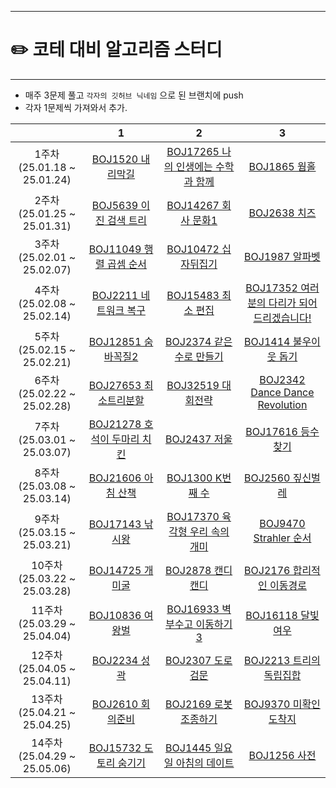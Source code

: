 ------

# ✏️ **코테 대비 알고리즘 스터디**

------

* 매주 3문제 풀고 `각자의 깃허브 닉네임` 으로 된 브랜치에 push
* 각자 1문제씩 가져와서 추가.

||**1**|**2**|**3**|
|:---:|:---:|:---:|:---:|
|1주차(25.01.18 ~ 25.01.24)|[BOJ1520 내리막길](https://www.acmicpc.net/problem/1520)|[BOJ17265 나의 인생에는 수학과 함께](https://www.acmicpc.net/problem/17265)|[BOJ1865 웜홀](https://www.acmicpc.net/problem/1865)|
|2주차(25.01.25 ~ 25.01.31)|[BOJ5639 이진 검색 트리](https://www.acmicpc.net/problem/5639)|[BOJ14267 회사 문화1](https://www.acmicpc.net/problem/14267)|[BOJ2638 치즈](https://www.acmicpc.net/problem/2638)|
|3주차(25.02.01 ~ 25.02.07)|[BOJ11049 행렬 곱셈 순서](https://www.acmicpc.net/problem/11049)|[BOJ10472 십자뒤집기](https://www.acmicpc.net/problem/10472)|[BOJ1987 알파벳](https://www.acmicpc.net/problem/1987)|
|4주차(25.02.08 ~ 25.02.14)|[BOJ2211 네트워크 복구](https://www.acmicpc.net/problem/2211)|[BOJ15483 최소 편집](https://www.acmicpc.net/problem/15483)|[BOJ17352 여러분의 다리가 되어드리겠습니다!](https://www.acmicpc.net/problem/17352)|
|5주차(25.02.15 ~ 25.02.21)|[BOJ12851 숨바꼭질2](https://www.acmicpc.net/problem/12851)|[BOJ2374 같은 수로 만들기](https://www.acmicpc.net/problem/2374)|[BOJ1414 불우이웃 돕기](https://www.acmicpc.net/problem/1414)|
|6주차(25.02.22 ~ 25.02.28)|[BOJ27653 최소트리분할](https://www.acmicpc.net/problem/27653)|[BOJ32519 대회전략](https://www.acmicpc.net/problem/32519)|[BOJ2342 Dance Dance Revolution](https://www.acmicpc.net/problem/2342)|
|7주차(25.03.01 ~ 25.03.07)|[BOJ21278 호석이 두마리 치킨](https://www.acmicpc.net/problem/21278)|[BOJ2437 저울](https://www.acmicpc.net/problem/2437)|[BOJ17616 등수 찾기](https://www.acmicpc.net/problem/17616)|
|8주차(25.03.08 ~ 25.03.14)|[BOJ21606 아침 산책](https://www.acmicpc.net/problem/21606)|[BOJ1300 K번째 수](https://www.acmicpc.net/problem/1300)|[BOJ2560 짚신벌레](https://www.acmicpc.net/problem/2560)|
|9주차(25.03.15 ~ 25.03.21)|[BOJ17143 낚시왕](https://www.acmicpc.net/problem/17143)|[BOJ17370 육각형 우리 속의 개미](https://www.acmicpc.net/problem/17370)|[BOJ9470 Strahler 순서](https://www.acmicpc.net/problem/9470)|
|10주차(25.03.22 ~ 25.03.28)|[BOJ14725 개미굴](https://www.acmicpc.net/problem/14725)|[BOJ2878 캔디캔디](https://www.acmicpc.net/problem/2878)|[BOJ2176 합리적인 이동경로](https://www.acmicpc.net/problem/2176)|
|11주차(25.03.29 ~ 25.04.04)|[BOJ10836 여왕벌](https://www.acmicpc.net/problem/10836)|[BOJ16933 벽부수고 이동하기3](https://www.acmicpc.net/problem/16933)|[BOJ16118 달빛여우](https://www.acmicpc.net/problem/16118)|
|12주차(25.04.05 ~ 25.04.11)|[BOJ2234 성곽](https://www.acmicpc.net/problem/2234)|[BOJ2307 도로검문](https://www.acmicpc.net/problem/2307)|[BOJ2213 트리의 독립집합](https://www.acmicpc.net/problem/2213)|
|13주차(25.04.21 ~ 25.04.25)|[BOJ2610 회의준비](https://www.acmicpc.net/problem/2610)|[BOJ2169 로봇조종하기](https://www.acmicpc.net/problem/2169)|[BOJ9370 미확인 도착지](https://www.acmicpc.net/problem/9370)|
|14주차(25.04.29 ~ 25.05.06)|[BOJ15732 도토리 숨기기](https://www.acmicpc.net/problem/15732)|[BOJ1445 일요일 아침의 데이트](https://www.acmicpc.net/problem/1445)|[BOJ1256 사전](https://www.acmicpc.net/problem/1256)|


